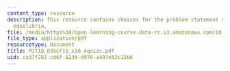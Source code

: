 ```yaml
---
content_type: resource
description: This resource contains choices for the problem statement stability of
  equilibria.
file: /media/https%3A/open-learning-course-data-rc.s3.amazonaws.com/18-03sc-differential-equations-fall-2011/ca37f282cd6f6236d976a497e82c15b6_MIT18_03SCF11_s10_4quizc.pdf
file_type: application/pdf
resourcetype: Document
title: MIT18_03SCF11_s10_4quizc.pdf
uid: ca37f282-cd6f-6236-d976-a497e82c15b6
---
```

